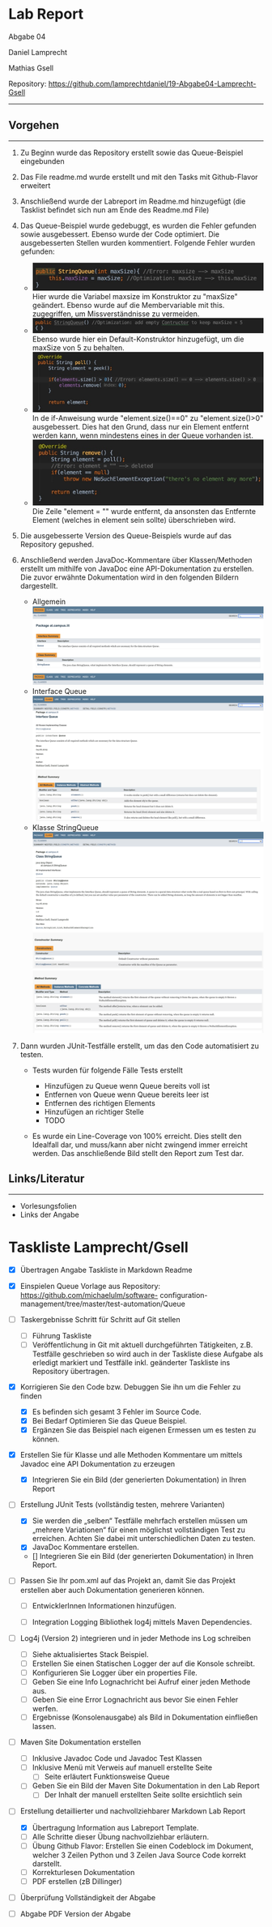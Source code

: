 # Lab Report

Abgabe 04

Daniel Lamprecht

Mathias Gsell

Repository: https://github.com/lamprechtdaniel/19-Abgabe04-Lamprecht-Gsell

***
## Vorgehen
---
1. Zu Beginn wurde das Repository erstellt sowie das Queue-Beispiel eingebunden
2. Das File readme.md wurde erstellt und mit den Tasks mit Github-Flavor erweitert
3. Anschließend wurde der Labreport im Readme.md hinzugefügt (die Tasklist befindet sich nun am Ende des Readme.md File)
4. Das Queue-Beispiel wurde gedebuggt, es wurden die Fehler gefunden sowie ausgebessert. Ebenso wurde der Code optimiert. Die ausgebesserten Stellen wurden kommentiert. Folgende Fehler wurden gefunden:
    - ![Bild Bug1.1](./media/bug1.1_constructor.jpg)
    Hier wurde die Variabel maxsize im Konstruktor zu "maxSize" geändert. Ebenso wurde auf die Membervariable mit this. zugegriffen, um Missverständnisse zu vermeiden.
    - ![Bild Bug1.2](./media/bug1.2_defaultConstructor.jpg)
    Ebenso wurde hier ein Default-Konstruktor hinzugefügt, um die maxSize von 5 zu behalten.
    - ![Bild Bug2](./media/bug2_pollElementSize.jpg)
    In de if-Anweisung wurde "element.size()==0" zu "element.size()>0" ausgebessert. Dies hat den Grund, dass nur ein Element entfernt werden kann, wenn mindestens eines in der Queue vorhanden ist.
    - ![Bild Bug3](./media/bug3_uselessDeclaration.jpg)
    Die Zeile "element = "" wurde entfernt, da ansonsten das Entfernte Element (welches in element sein sollte) überschrieben wird.
5. Die ausgebesserte Version des Queue-Beispiels wurde auf das Repository gepushed.
6. Anschließend werden JavaDoc-Kommentare über Klassen/Methoden erstellt um mithilfe von JavaDoc eine API-Dokumentation zu erstellen.
Die zuvor erwähnte Dokumentation wird in den folgenden Bildern dargestellt.
   - Allgemein
![Bild JavaDoc Übersicht](./media/javadoc_general.png)
   - Interface Queue
![Bild JavaDoc Interface Queue](./media/javadoc_interfaceQueue_general.png)
   - Klasse StringQueue
![Bild JavaDoc Class StringQueue](./media/javadoc_stringqueue_class_general.png)
![Bild JavaDoc Class StringQueue Spezifisch](./media/javadoc_stringqueue_class_specific.png)

   
1. Dann wurden JUnit-Testfälle erstellt, um das den Code automatisiert zu testen.
   - Tests wurden für folgende Fälle Tests erstellt
     - Hinzufügen zu Queue wenn Queue bereits voll ist
     - Entfernen von Queue wenn Queue bereits leer ist
     - Entfernen des richtigen Elements
     - Hinzufügen an richtiger Stelle
     - TODO

    - Es wurde ein Line-Coverage von 100% erreicht. Dies stellt den Idealfall dar, und muss/kann aber nicht zwingend immer erreicht werden. Das anschließende Bild stellt den Report zum Test dar.

## Links/Literatur
---
- Vorlesungsfolien
- Links der Angabe


# Taskliste Lamprecht/Gsell

- [x] Übertragen Angabe Taskliste in Markdown Readme

- [x] Einspielen Queue Vorlage aus Repository: https://github.com/michaelulm/software-
configuration-management/tree/master/test-automation/Queue

- [ ] Taskergebnisse Schritt für Schritt auf Git stellen
  - [ ] Führung Taskliste
  - [ ] Veröffentlichung in Git mit aktuell durchgeführten Tätigkeiten, z.B. Testfälle geschrieben so wird auch in der Taskliste diese Aufgabe als erledigt markiert und Testfälle inkl. geänderter Taskliste ins Repository übertragen.

- [x] Korrigieren Sie den Code bzw. Debuggen Sie ihn um die Fehler zu finden
  - [x] Es befinden sich gesamt 3 Fehler im Source Code.
  - [x] Bei Bedarf Optimieren Sie das Queue Beispiel.
  - [x] Ergänzen Sie das Beispiel nach eigenen Ermessen um es testen zu können.

- [x] Erstellen Sie für Klasse und alle Methoden Kommentare um mittels Javadoc eine API Dokumentation zu erzeugen
  - [x] Integrieren Sie ein Bild (der generierten Dokumentation) in Ihren Report

- [ ] Erstellung JUnit Tests (vollständig testen, mehrere Varianten)
  - [x] Sie werden die „selben“ Testfälle mehrfach erstellen müssen um „mehrere Variationen“ für einen möglichst vollständigen Test zu erreichen. Achten Sie dabei mit unterschiedlichen Daten zu testen.
  - [x] JavaDoc Kommentare erstellen.
  - [] Integrieren Sie ein Bild (der generierten Dokumentation) in Ihren Report.

- [ ] Passen Sie Ihr pom.xml auf das Projekt an, damit Sie das Projekt erstellen aber auch Dokumentation generieren können.
  - [ ] EntwicklerInnen Informationen hinzufügen.
  - [ ] Integration Logging Bibliothek log4j mittels Maven Dependencies.


- [ ] Log4j (Version 2) integrieren und in jeder Methode ins Log schreiben
  - [ ] Siehe aktualisiertes Stack Beispiel.
  - [ ] Erstellen Sie einen Statischen Logger der auf die Konsole schreibt.
  - [ ] Konfigurieren Sie Logger über ein properties File.
  - [ ] Geben Sie eine Info Lognachricht bei Aufruf einer jeden Methode aus.
  - [ ] Geben Sie eine Error Lognachricht aus bevor Sie einen Fehler werfen.
  - [ ] Ergebnisse (Konsolenausgabe) als Bild in Dokumentation einfließen lassen.

- [ ] Maven Site Dokumentation erstellen
  - [ ] Inklusive Javadoc Code und Javadoc Test Klassen
  - [ ] Inklusive Menü mit Verweis auf manuell erstellte Seite
      - [ ] Seite erläutert Funktionsweise Queue
  - [ ] Geben Sie ein Bild der Maven Site Dokumentation in den Lab Report
      - [ ] Der Inhalt der manuell erstellten Seite sollte ersichtlich sein

- [ ] Erstellung detaillierter und nachvollziehbarer Markdown Lab Report
  - [x] Übertragung Information aus Labreport Template.
  - [ ] Alle Schritte dieser Übung nachvollziehbar erläutern.
  - [ ] Übung Github Flavor: Erstellen Sie einen Codeblock im Dokument, welcher 3
Zeilen Python und 3 Zeilen Java Source Code korrekt darstellt.
  - [ ] Korrekturlesen Dokumentation
  - [ ] PDF erstellen (zB Dillinger)

- [ ] Überprüfung Vollständigkeit der Abgabe

- [ ] Abgabe PDF Version der Abgabe
